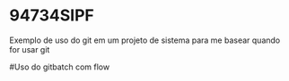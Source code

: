 # 94734SIPF
Exemplo de uso do git em um projeto de sistema para me basear quando for usar git

#Uso do gitbatch com flow
